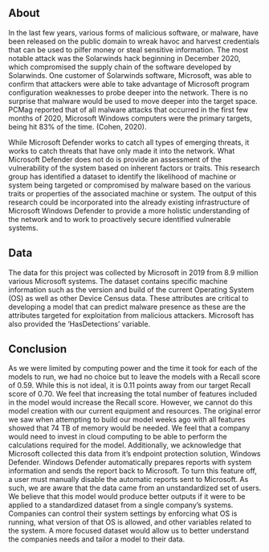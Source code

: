 ## About

In the last few years, various forms of malicious software, or malware, have been released on the public domain to wreak havoc and harvest credentials that can be used to pilfer money or steal sensitive information. The most notable attack was the Solarwinds hack beginning in December 2020, which compromised the supply chain of the software developed by Solarwinds. One customer of Solarwinds software, Microsoft, was able to confirm that attackers were able to take advantage of Microsoft program configuration weaknesses to probe deeper into the network. There is no surprise that malware would be used to move deeper into the target space. PCMag reported that of all malware attacks that occurred in the first few months of 2020, Microsoft Windows computers were the primary targets, being hit 83% of the time. (Cohen, 2020).

While Microsoft Defender works to catch all types of emerging threats, it works to catch threats that have only made it into the network. What Microsoft Defender does not do is provide an assessment of the vulnerability of the system based on inherent factors or traits. This research group has identified a dataset to identify the likelihood of machine or system being targeted or compromised by malware based on the various traits or properties of the associated machine or system. The output of this research could be incorporated into the already existing infrastructure of Microsoft Windows Defender to provide a more holistic understanding of the network and to work to proactively secure identified vulnerable systems.


## Data
The data for this project was collected by Microsoft in 2019 from 8.9 million various Microsoft systems. The dataset contains specific machine information such as the version and build of the current Operating System (OS) as well as other Device Census data. These attributes are critical to developing a model that can predict malware presence as these are the attributes targeted for exploitation from malicious attackers. Microsoft has also provided the ‘HasDetections’ variable.

## Conclusion
As we were limited by computing power and the time it took for each of the models to run, we had no choice but to leave the models with a Recall score of 0.59. While this is not ideal, it is 0.11 points away from our target Recall score of 0.70. We feel that increasing the total number of features included in the model would increase the Recall score. However, we cannot do this model creation with our current equipment and resources. The original error we saw when attempting to build our model weeks ago with all features showed that 74 TB of memory would be needed. We feel that a company would need to invest in cloud computing to be able to perform the calculations required for the model. Additionally, we acknowledge that Microsoft collected this data from it’s endpoint protection solution, Windows Defender. Windows Defender automatically prepares reports with system information and sends the report back to Microsoft. To turn this feature off, a user must manually disable the automatic reports sent to Microsoft. As such, we are aware that the data came from an unstandardized set of users. We believe that this model would produce better outputs if it were to be applied to a standardized dataset from a single company’s systems. Companies can control their system settings by enforcing what OS is running, what version of that OS is allowed, and other variables related to the system. A more focused dataset would allow us to better understand the companies needs and tailor a model to their data.
